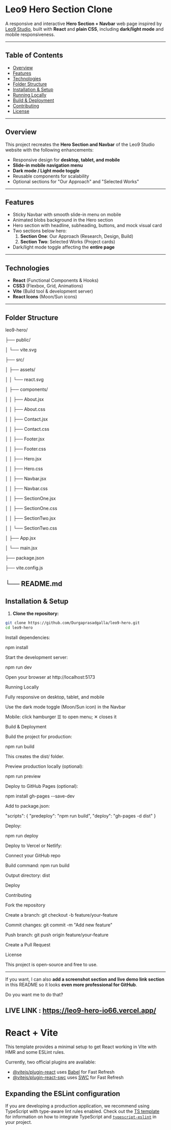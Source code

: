 # Leo9 Hero Section Clone

A responsive and interactive **Hero Section + Navbar** web page inspired by [Leo9 Studio](https://leo9studio.com/), built with **React** and **plain CSS**, including **dark/light mode** and mobile responsiveness.

---

## Table of Contents

- [Overview](#overview)  
- [Features](#features)  
- [Technologies](#technologies)  
- [Folder Structure](#folder-structure)  
- [Installation & Setup](#installation--setup)  
- [Running Locally](#running-locally)  
- [Build & Deployment](#build--deployment)  
- [Contributing](#contributing)  
- [License](#license)  

---

## Overview

This project recreates the **Hero Section and Navbar** of the Leo9 Studio website with the following enhancements:

- Responsive design for **desktop, tablet, and mobile**  
- **Slide-in mobile navigation menu**  
- **Dark mode / Light mode toggle**  
- Reusable components for scalability  
- Optional sections for "Our Approach" and "Selected Works"

---

## Features

- Sticky Navbar with smooth slide-in menu on mobile  
- Animated blobs background in the Hero section  
- Hero section with headline, subheading, buttons, and mock visual card  
- Two sections below hero:
  1. **Section One**: Our Approach (Research, Design, Build)  
  2. **Section Two**: Selected Works (Project cards)  
- Dark/light mode toggle affecting the **entire page**  

---

## Technologies

- **React** (Functional Components & Hooks)  
- **CSS3** (Flexbox, Grid, Animations)  
- **Vite** (Build tool & development server)  
- **React Icons** (Moon/Sun icons)  

---

## Folder Structure

leo9-hero/

├── public/

│ └── vite.svg

├── src/

│ ├── assets/

│ │ └── react.svg

│ ├── components/

│ │ ├── About.jsx

│ │ ├── About.css

│ │ ├── Contact.jsx

│ │ ├── Contact.css

│ │ ├── Footer.jsx

│ │ ├── Footer.css

│ │ ├── Hero.jsx

│ │ ├── Hero.css

│ │ ├── Navbar.jsx

│ │ ├── Navbar.css

│ │ ├── SectionOne.jsx

│ │ ├── SectionOne.css

│ │ ├── SectionTwo.jsx

│ │ └── SectionTwo.css

│ ├── App.jsx

│ └── main.jsx

├── package.json

├── vite.config.js

└── README.md
---

## Installation & Setup

1. **Clone the repository:**

```bash
git clone https://github.com/Durgaprasadgalla/leo9-hero.git
cd leo9-hero
```
Install dependencies:

npm install


Start the development server:

npm run dev


Open your browser at http://localhost:5173


Running Locally

Fully responsive on desktop, tablet, and mobile

Use the dark mode toggle (Moon/Sun icon) in the Navbar

Mobile: click hamburger ☰ to open menu; ✕ closes it

Build & Deployment

Build the project for production:

npm run build


This creates the dist/ folder.

Preview production locally (optional):

npm run preview


Deploy to GitHub Pages (optional):

npm install gh-pages --save-dev


Add to package.json:

"scripts": {
  "predeploy": "npm run build",
  "deploy": "gh-pages -d dist"
}


Deploy:

npm run deploy


Deploy to Vercel or Netlify:

Connect your GitHub repo

Build command: npm run build

Output directory: dist

Deploy

Contributing

Fork the repository

Create a branch: git checkout -b feature/your-feature

Commit changes: git commit -m "Add new feature"

Push branch: git push origin feature/your-feature

Create a Pull Request

License

This project is open-source and free to use.


---

If you want, I can also **add a screenshot section and live demo link section** in this README so it looks **even more professional for GitHub**.  

Do you want me to do that?

## LIVE LINK : https://leo9-hero-io66.vercel.app/

# React + Vite

This template provides a minimal setup to get React working in Vite with HMR and some ESLint rules.

Currently, two official plugins are available:

- [@vitejs/plugin-react](https://github.com/vitejs/vite-plugin-react/blob/main/packages/plugin-react) uses [Babel](https://babeljs.io/) for Fast Refresh
- [@vitejs/plugin-react-swc](https://github.com/vitejs/vite-plugin-react/blob/main/packages/plugin-react-swc) uses [SWC](https://swc.rs/) for Fast Refresh

## Expanding the ESLint configuration

If you are developing a production application, we recommend using TypeScript with type-aware lint rules enabled. Check out the [TS template](https://github.com/vitejs/vite/tree/main/packages/create-vite/template-react-ts) for information on how to integrate TypeScript and [`typescript-eslint`](https://typescript-eslint.io) in your project.
